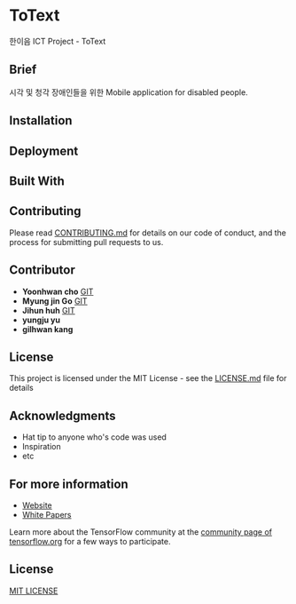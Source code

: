 # ToText

한이음 ICT Project - ToText

## Brief

시각 및 청각 장애인들을 위한 
Mobile application for disabled people.

## Installation

## Deployment

## Built With

## Contributing

Please read [CONTRIBUTING.md](https://) for details on our code of conduct, and the process for submitting pull requests to us.

## Contributor
* **Yoonhwan cho** [GIT](https://github.com/Yoonhwan5/Git)
* **Myung jin Go** [GIT](https://github.com/rjs1197)
* **Jihun huh** [GIT](https://github.com/hojihun5516)
* **yungju yu**
* **gilhwan kang**

## License

This project is licensed under the MIT License - see the [LICENSE.md](LICENSE.md) file for details

## Acknowledgments

* Hat tip to anyone who's code was used
* Inspiration
* etc

## For more information

* [Website]()
* [White Papers]()

Learn more about the TensorFlow community at the [community page of tensorflow.org](https://www.tensorflow.org/community) for a few ways to participate.

## License

[MIT LICENSE](LICENSE)
